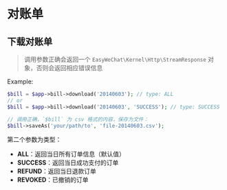 # 对账单

## 下载对账单

> 调用参数正确会返回一个 `EasyWeChat\Kernel\Http\StreamResponse` 对象，否则会返回相应错误信息

Example:

```php
$bill = $app->bill->download('20140603'); // type: ALL
// or
$bill = $app->bill->download('20140603', 'SUCCESS'); // type: SUCCESS

// 调用正确，`$bill` 为 csv 格式的内容，保存为文件：
$bill->saveAs('your/path/to', 'file-20140603.csv');
```

第二个参数为类型：

 - **ALL**：返回当日所有订单信息（默认值）
 - **SUCCESS**：返回当日成功支付的订单
 - **REFUND**：返回当日退款订单
 - **REVOKED**：已撤销的订单
